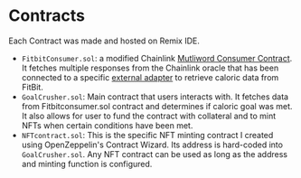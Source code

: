 # Contracts
Each Contract was made and hosted on Remix IDE. 

- `FitbitConsumer.sol`: a modified Chainlink [Mutliword Consumer Contract](https://docs.chain.link/any-api/get-request/examples/multi-variable-responses). It fetches multiple responses from the Chainlink oracle that has been connected to a specific [external adapter](https://github.com/RobItu/GoalCrusher/tree/main/external-adapter) to retrieve caloric data from FitBit.
- `GoalCrusher.sol`: Main contract that users interacts with. It fetches data from Fitbitconsumer.sol contract and determines if caloric goal was met. It also allows for user to fund the contract with collateral and to mint NFTs when certain conditions have been met.
- `NFTcontract.sol`: This is the specific NFT minting contract I created using OpenZeppelin's Contract Wizard. Its address is hard-coded into `GoalCrusher.sol`. Any NFT contract can be used as long as the address and minting function is configured. 
